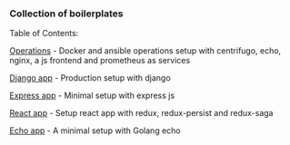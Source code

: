 ### Collection of boilerplates


Table of Contents:


[Operations](operations) - Docker and ansible operations setup with centrifugo, echo, nginx, a js frontend and prometheus as services

[Django app](django-app) - Production setup with django

[Express app](express-app) - Minimal setup with express js

[React app](react-app) - Setup react app with redux, redux-persist and redux-saga

[Echo app](echo-app) - A minimal setup with Golang echo 
